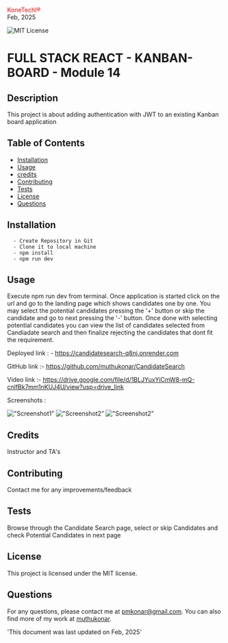 <span style="color:red;">KoneTechI®</span> <br>
  Feb, 2025
  
   ![MIT License](https://img.shields.io/badge/license-MIT-green)
    
  # FULL STACK REACT - KANBAN-BOARD - Module 14

  ## Description
  This project is about adding authentication with JWT to an existing Kanban board application

  ## Table of Contents

  - [Installation](#installation)
  - [Usage](#usage)
  - [credits]()
  - [Contributing](#contributing)
  - [Tests](#tests)
  - [License](#license)
  - [Questions](#questions)

## Installation
      - Create Repository in Git
      - Clone it to local machine
      - npm install
      - npm run dev 


## Usage
Execute npm run dev from terminal. Once application is started click on the url and go to the landing page which shows candidates one by one. You may select the potential candidates pressing the '+' button or skip the candidate and go to next pressing the '-' button. Once done with selecting potential candidates you can view the list of candidates selected from Candiadate search and then finalize rejecting the candidates that dont fit the requirement.

Deployed link : - https://candidatesearch-q8nj.onrender.com 

GitHub link :- https://github.com/muthukonar/CandidateSearch 

Video link :- https://drive.google.com/file/d/1BLJYuxYiCmW8-mQ-cnlfBk7mm1nKUJ4U/view?usp=drive_link 

Screenshots :

!["Screenshot1”](./src/assets/SS1.png )
!["Screenshot2”](./src/assets/SS2.png )
!["Screenshot2”](./src/assets/SS3.png )

## Credits
Instructor and TA's

## Contributing
Contact me for any improvements/feedback

 ## Tests
Browse through the Candidate Search page, select or skip Candidates and check Potential Candidates in next page 


## License
This project is licensed under the MIT license.



## Questions
For any questions, please contact me at [pmkonar@gmail.com](mailto:pmkonar@gmail.com).
You can also find more of my work at [muthukonar](https://github.com/muthukonar).



'This document was last updated on Feb, 2025'


